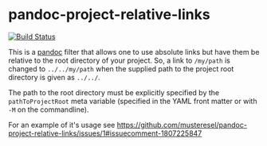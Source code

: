 # pandoc-project-relative-links

[![Build Status](https://travis-ci.org/musteresel/pandoc-project-relative-links.svg?branch=master)](https://travis-ci.org/musteresel/pandoc-project-relative-links)

This is a [pandoc](https://pandoc.org) filter that allows one to use
absolute links but have them be relative to the root directory of your
project.  So, a link to `/my/path` is changed to `../../my/path` when
the supplied path to the project root directory is given as `../../`.

The path to the root directory must be explicitly specified by the
`pathToProjectRoot` meta variable (specified in the YAML front matter
or with `-M` on the commandline).

For an example of it's usage see https://github.com/musteresel/pandoc-project-relative-links/issues/1#issuecomment-1807225847